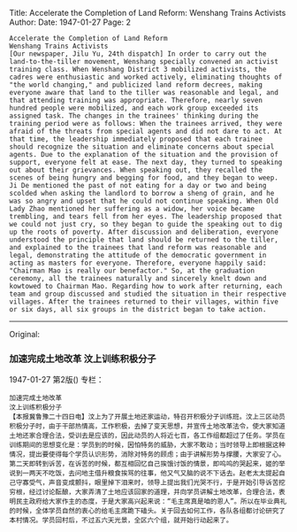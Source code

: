 Title: Accelerate the Completion of Land Reform: Wenshang Trains Activists
Author:
Date: 1947-01-27
Page: 2

    Accelerate the Completion of Land Reform
    Wenshang Trains Activists
    [Our newspaper, Jilu Yu, 24th dispatch] In order to carry out the land-to-the-tiller movement, Wenshang specially convened an activist training class. When Wenshang District 3 mobilized activists, the cadres were enthusiastic and worked actively, eliminating thoughts of "the world changing," and publicized land reform decrees, making everyone aware that land to the tiller was reasonable and legal, and that attending training was appropriate. Therefore, nearly seven hundred people were mobilized, and each work group exceeded its assigned task. The changes in the trainees' thinking during the training period were as follows: When the trainees arrived, they were afraid of the threats from special agents and did not dare to act. At that time, the leadership immediately proposed that each trainee should recognize the situation and eliminate concerns about special agents. Due to the explanation of the situation and the provision of support, everyone felt at ease. The next day, they turned to speaking out about their grievances. When speaking out, they recalled the scenes of being hungry and begging for food, and they began to weep. Ji De mentioned the past of not eating for a day or two and being scolded when asking the landlord to borrow a sheng of grain, and he was so angry and upset that he could not continue speaking. When Old Lady Zhao mentioned her suffering as a widow, her voice became trembling, and tears fell from her eyes. The leadership proposed that we could not just cry, so they began to guide the speaking out to dig up the roots of poverty. After discussion and deliberation, everyone understood the principle that land should be returned to the tiller, and explained to the trainees that land reform was reasonable and legal, demonstrating the attitude of the democratic government in acting as masters for everyone. Therefore, everyone happily said: "Chairman Mao is really our benefactor." So, at the graduation ceremony, all the trainees naturally and sincerely knelt down and kowtowed to Chairman Mao. Regarding how to work after returning, each team and group discussed and studied the situation in their respective villages. After the trainees returned to their villages, within five or six days, all six groups in the district began to take action.



<hr /> 

Original: 


### 加速完成土地改革  汶上训练积极分子

1947-01-27
第2版()
专栏：

    加速完成土地改革
    汶上训练积极分子
    【本报冀鲁豫二十四日电】汶上为了开展土地还家运动，特召开积极分子训练班。汶上三区动员积极分子时，由于干部热情高，工作积极，去掉了变天思想，并宣传土地改革法令，使大家知道土地还家合理合法，受训去是应该的，因此动员的人将近七百，各工作组都超过了任务。学员在训练期间的思想变化是：学员到的时候，因怕特务的威胁，大家不敢动；当时领导上即根据这种情况，提出要使得每个学员认识形势，消除对特务的顾虑；由于讲解形势与撑腰，大家安了心。第二天即转到诉苦，在诉苦的时候，都互相回忆自己挨饿讨饭的情景，即呜呜的哭起来，姬的举说到一两天不吃饭，去问地主借升粮食挨骂的往事，他又气又脑的说不下话去。赵老太太提起自己守寡受气，声音变成颤抖，眼里掉下泪来时，领导上提出我们光哭不行，于是开始引导诉苦挖穷根，经过讨论酝酿，大家弄清了土地应该回家的道理，并向学员讲解土地改革，合理合法，表明民主政府给大家作主的态度，于是大家高兴起来说：“毛主席真是咱的恩人”。所以在毕业典礼的时候，全体学员自然的衷心的给毛主席跪下磕头。关于回去如何工作，各队各组都讨论研究了本村情况。学员回村后，不过五六天光景，全区六个组，就开始行动起来了。
